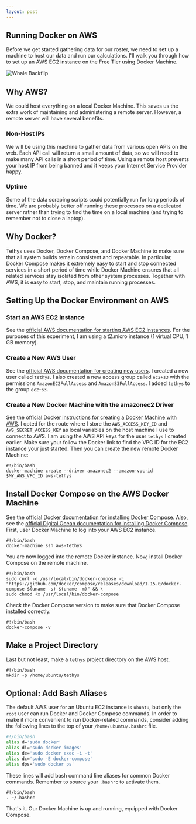 ```yaml
---
layout: post
---
```

## Running Docker on AWS
Before we get started gathering data for our roster, we need to set up a machine to host our data and run our calculations. I'll walk you through how to set up an AWS EC2 instance on the Free Tier using Docker Machine.

![Whale Backflip](/tethys/assets/whale-backflip-small.jpg "Whale Backflip")

## Why AWS?
We could host everything on a local Docker Machine. This saves us the extra work of maintaining and administering a remote server. However, a remote server will have several benefits.
### Non-Host IPs
We will be using this machine to gather data from various open APIs on the web. Each API call will return a small amount of data, so we will need to make many API calls in a short period of time. Using a remote host prevents your host IP from being banned and it keeps your Internet Service Provider happy.
### Uptime
Some of the data scraping scripts could potentially run for long periods of time. We are probably better off running these processes on a dedicated server rather than trying to find the time on a local machine (and trying to remember not to close a laptop).

## Why Docker?
Tethys uses Docker, Docker Compose, and Docker Machine to make sure that all system builds remain consistent and repeatable. In particular, Docker Compose makes it extremely easy to start and stop connected services in a short period of time while Docker Machine ensures that all related services stay isolated from other system processes. Together with AWS, it is easy to start, stop, and maintain running processes.

## Setting Up the Docker Environment on AWS
### Start an AWS EC2 Instance
See the [official AWS documentation for starting AWS EC2 instances](http://docs.aws.amazon.com/AWSEC2/latest/UserGuide/LaunchingAndUsingInstances.html). For the purposes of this experiment, I am using a t2.micro instance (1 virtual CPU, 1 GB memory).
### Create a New AWS User
See the [official AWS documentation for creating new users](http://docs.aws.amazon.com/IAM/latest/UserGuide/getting-started_create-admin-group.html). I created a new user called `tethys`. I also created a new access group called `ec2+s3` with the permissions `AmazonEC2FullAccess` and `AmazonS3FullAccess`. I added `tethys` to the group `ec2+s3`.
### Create a New Docker Machine with the amazonec2 Driver
See the [official Docker instructions for creating a Docker Machine with AWS](https://docs.docker.com/machine/examples/aws/#step-2-use-machine-to-create-the-instance).
I opted for the route where I store the `AWS_ACCESS_KEY_ID` and `AWS_SECRET_ACCESS_KEY` as local variables on the host machine I use to connect to AWS. I am using the AWS API keys for the user `tethys` I created earlier. Make sure your follow the Docker link to find the VPC ID for the EC2 instance your just started. Then you can create the new remote Docker Machine:
```
#!/bin/bash
docker-machine create --driver amazonec2 --amazon-vpc-id $MY_AWS_VPC_ID aws-tethys
```
## Install Docker Compose on the AWS Docker Machine
See the [official Docker documentation for installing Docker Compose](https://docs.docker.com/compose/install/). Also, see the [official Digital Ocean documentation for installing Docker Compose](https://www.digitalocean.com/community/tutorials/how-to-install-docker-compose-on-ubuntu-16-04).
First, user Docker Machine to log into your AWS EC2 instance.
```
#!/bin/bash
docker-machine ssh aws-tethys
```
You are now logged into the remote Docker instance. Now, install Docker Compose on the remote machine.
```
#!/bin/bash
sudo curl -o /usr/local/bin/docker-compose -L "https://github.com/docker/compose/releases/download/1.15.0/docker-compose-$(uname -s)-$(uname -m)" && \
sudo chmod +x /usr/local/bin/docker-compose
```
Check the Docker Compose version to make sure that Docker Compose installed correctly.
```
#!/bin/bash
docker-compose -v
```
## Make a Project Directory
Last but not least, make a `tethys` project directory on the AWS host.
```
#!/bin/bash
mkdir -p /home/ubuntu/tethys
```

## Optional: Add Bash Aliases
The default AWS user for an Ubuntu EC2 instance is `ubuntu`, but only the `root` user can run Docker and Docker Compose commands. In order to make it more convenient to run Docker-related commands, consider adding the following lines to the top of your `/home/ubuntu/.bashrc` file.
```bash
#!/bin/bash
alias d='sudo docker'
alias di='sudo docker images'
alias de='sudo docker exec -i -t'
alias dc='sudo -E docker-compose'
alias dps='sudo docker ps'
```
These lines will add bash command line aliases for common Docker commands. Remember to source your `.bashrc` to activate them.
```
#!/bin/bash
. ~/.bashrc
```

That's it. Our Docker Machine is up and running, equipped with Docker Compose.
